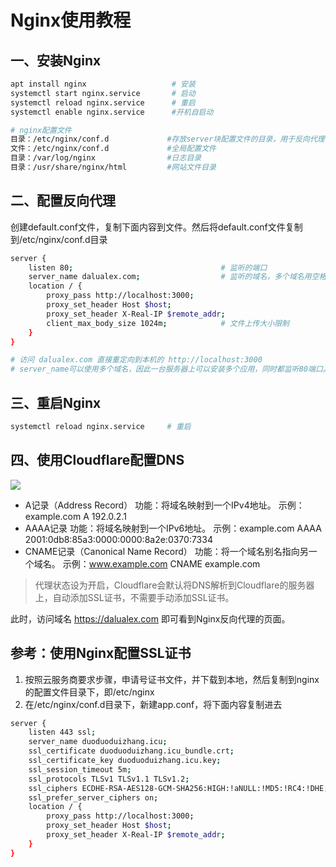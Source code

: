 # Nginx使用教程

## 一、安装Nginx
```bash
apt install nginx                   # 安装
systemctl start nginx.service       # 启动
systemctl reload nginx.service      # 重启
systemctl enable nginx.service      #开机自启动

# nginx配置文件
目录：/etc/nginx/conf.d             #存放server块配置文件的目录，用于反向代理
文件：/etc/nginx/conf.d             #全局配置文件
目录：/var/log/nginx                #日志目录
目录：/usr/share/nginx/html         #网站文件目录
```

## 二、配置反向代理
创建default.conf文件，复制下面内容到文件。然后将default.conf文件复制到/etc/nginx/conf.d目录
```bash
server {
    listen 80;                                 # 监听的端口
    server_name dalualex.com;                  # 监听的域名，多个域名用空格隔开
    location / {
        proxy_pass http://localhost:3000;
        proxy_set_header Host $host;
        proxy_set_header X-Real-IP $remote_addr;
        client_max_body_size 1024m;            # 文件上传大小限制
    }
}

# 访问 dalualex.com 直接重定向到本机的 http://localhost:3000
# server_name可以使用多个域名，因此一台服务器上可以安装多个应用，同时都监听80端口。这就是反向代理的作用
```

## 三、重启Nginx
```bash
systemctl reload nginx.service     # 重启
```

## 四、使用Cloudflare配置DNS
![](https://picgo.dalualex.com/20241101191639.png)
- A记录（Address Record）
功能：将域名映射到一个IPv4地址。
示例：example.com A 192.0.2.1
- AAAA记录
功能：将域名映射到一个IPv6地址。
示例：example.com AAAA 2001:0db8:85a3:0000:0000:8a2e:0370:7334
- CNAME记录（Canonical Name Record）
功能：将一个域名别名指向另一个域名。
示例：www.example.com CNAME example.com
> 代理状态设为开启，Cloudflare会默认将DNS解析到Cloudflare的服务器上，自动添加SSL证书，不需要手动添加SSL证书。

此时，访问域名 https://dalualex.com 即可看到Nginx反向代理的页面。

## 参考：使用Nginx配置SSL证书
1. 按照云服务商要求步骤，申请号证书文件，并下载到本地，然后复制到nginx的配置文件目录下，即/etc/nginx
2. 在/etc/nginx/conf.d目录下，新建app.conf，将下面内容复制进去
```bash
server {
    listen 443 ssl;
    server_name duoduoduizhang.icu;                                         #填写您的证书绑定的域名
    ssl_certificate duoduoduizhang.icu_bundle.crt;                          #填写您的证书文件名称
    ssl_certificate_key duoduoduizhang.icu.key;                             #填写您的私钥文件名称
    ssl_session_timeout 5m;
    ssl_protocols TLSv1 TLSv1.1 TLSv1.2;                                    # 可参考此 SSL 协议进行配置
    ssl_ciphers ECDHE-RSA-AES128-GCM-SHA256:HIGH:!aNULL:!MD5:!RC4:!DHE;     #可按照此加密套件配置，写法遵循 openssl 标准
    ssl_prefer_server_ciphers on;
    location / {
        proxy_pass http://localhost:3000;
        proxy_set_header Host $host;
        proxy_set_header X-Real-IP $remote_addr;
    }
}
```